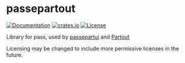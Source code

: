 # passepartout

[![Documentation](https://docs.rs/passepartout/badge.svg)](https://docs.rs/passepartout)
[![crates.io](https://img.shields.io/crates/v/passepartout.svg)](https://crates.io/crates/passepartout)
[![License](https://img.shields.io/crates/l/passepartout.svg)](https://github.com/kardwen/passepartout/blob/main/LICENSE)

Library for pass, used by [passepartui](https://github.com/kardwen/passepartui) and [Partout](https://github.com/kardwen/partout)

Licensing may be changed to include more permissive licenses in the future.
